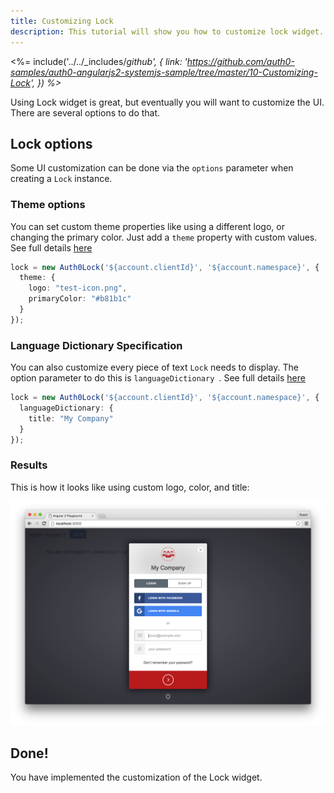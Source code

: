 ```yaml
---
title: Customizing Lock
description: This tutorial will show you how to customize lock widget.
---
```


<%= include('../../_includes/_github', {
  link: 'https://github.com/auth0-samples/auth0-angularjs2-systemjs-sample/tree/master/10-Customizing-Lock',
}) %>_

Using Lock widget is great, but eventually you will want to customize the UI. There are several options to do that.

## Lock options

Some UI customization can be done via the `options` parameter when creating a `Lock` instance.


### Theme options

You can set custom theme properties like using a different logo, or changing the primary color.
Just add a `theme` property with custom values.
See full details [here](https://github.com/auth0/lock/tree/v10.0.0-rc.2#theming-options)

```typescript
lock = new Auth0Lock('${account.clientId}', '${account.namespace}', {
  theme: {
    logo: "test-icon.png",
    primaryColor: "#b81b1c"
  }
});
```

### Language Dictionary Specification

You can also customize every piece of text `Lock` needs to display. The option parameter to do this is `languageDictionary `. See full details [here](https://github.com/auth0/lock/tree/v10.0.0-rc.2#language-dictionary-specification)

```typescript
lock = new Auth0Lock('${account.clientId}', '${account.namespace}', {
  languageDictionary: {
    title: "My Company"
  }
});
```
### Results

This is how it looks like using custom logo, color, and title:

![Custom lock](/media/articles/login-widget/widget-custom-logo-color.png)


<!-- CSS specification -->

## Done!

You have implemented the customization of the Lock widget.
